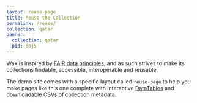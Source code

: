 ```yaml
---
layout: reuse-page
title: Reuse the Collection
permalink: /reuse/
collection: qatar
banner:
  collection: qatar
  pid: obj5
---
```


Wax is inspired by [FAIR data principles](https://journal.code4lib.org/articles/13427), and as such strives to make its collections findable, accessible, interoperable and reusable.

The demo site comes with a specific layout called `reuse-page` to help you make pages like this one complete with interactive [DataTables](https://datatables.net/) and downloadable CSVs of collection metadata.
